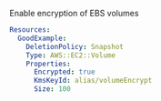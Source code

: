 
Enable encryption of EBS volumes

```yaml
Resources:
  GoodExample:
    DeletionPolicy: Snapshot
    Type: AWS::EC2::Volume
    Properties:
      Encrypted: true
      KmsKeyId: alias/volumeEncrypt
      Size: 100
```



